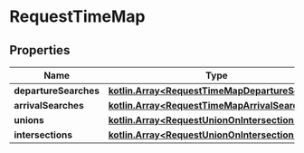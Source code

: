 
# RequestTimeMap

## Properties
Name | Type | Description | Notes
------------ | ------------- | ------------- | -------------
**departureSearches** | [**kotlin.Array&lt;RequestTimeMapDepartureSearch&gt;**](RequestTimeMapDepartureSearch.md) |  |  [optional]
**arrivalSearches** | [**kotlin.Array&lt;RequestTimeMapArrivalSearch&gt;**](RequestTimeMapArrivalSearch.md) |  |  [optional]
**unions** | [**kotlin.Array&lt;RequestUnionOnIntersection&gt;**](RequestUnionOnIntersection.md) |  |  [optional]
**intersections** | [**kotlin.Array&lt;RequestUnionOnIntersection&gt;**](RequestUnionOnIntersection.md) |  |  [optional]



